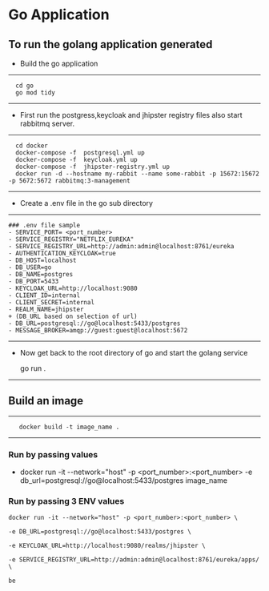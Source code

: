 # Go Application

 ## To run the golang application generated

  + Build the go application 
  ---
      cd go
      go mod tidy
  ---
  + First run the postgress,keycloak and jhipster registry files also start rabbitmq server.
  ---
      cd docker
      docker-compose -f  postgresql.yml up     
      docker-compose -f  keycloak.yml up     
      docker-compose -f  jhipster-registry.yml up   
      docker run -d --hostname my-rabbit --name some-rabbit -p 15672:15672 -p 5672:5672 rabbitmq:3-management
  ---


  + Create a .env file in the go sub directory 
  ---
    ### .env file sample  
    - SERVICE_PORT= <port_number>
    - SERVICE_REGISTRY="NETFLIX_EUREKA"
    - SERVICE_REGISTRY_URL=http://admin:admin@localhost:8761/eureka
    - AUTHENTICATION_KEYCLOAK=true 
    - DB_HOST=localhost 
    - DB_USER=go
    - DB_NAME=postgres 
    - DB_PORT=5433
    - KEYCLOAK_URL=http://localhost:9080
    - CLIENT_ID=internal
    - CLIENT_SECRET=internal
    - REALM_NAME=jhipster
    + (DB_URL based on selection of url)
    - DB_URL=postgresql://go@localhost:5433/postgres
    - MESSAGE_BROKER=amqp://guest:guest@localhost:5672
---

  + Now get back to the root directory of go and start the golang service 

      go run .
  ---
  
## Build an image 
   ---
       docker build -t image_name .
   ---
### Run by passing values 
- docker run -it --network="host" -p <port_number>:<port_number> -e        db_url=postgresql://go@localhost:5433/postgres image_name 


### Run by passing 3 ENV values 

```
docker run -it --network="host" -p <port_number>:<port_number> \

-e DB_URL=postgresql://go@localhost:5433/postgres \

-e KEYCLOAK_URL=http://localhost:9080/realms/jhipster \

-e SERVICE_REGISTRY_URL=http://admin:admin@localhost:8761/eureka/apps/ \

be
```
    

